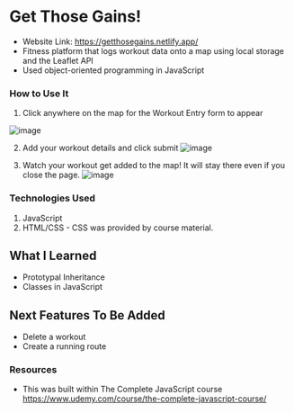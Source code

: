 # Get Those Gains!
- Website Link: https://getthosegains.netlify.app/
- Fitness platform that logs workout data onto a map using local storage and the Leaflet API
- Used object-oriented programming in JavaScript

### How to Use It
1. Click anywhere on the map for the Workout Entry form to appear

![image](https://user-images.githubusercontent.com/94336773/168515896-073f4901-c425-471f-8da9-e2f5d0d5aade.png)


2. Add your workout details and click submit
![image](https://user-images.githubusercontent.com/94336773/168515886-bc6251eb-c349-41ca-9564-7c7218f2ddc3.png)

3. Watch your workout get added to the map! It will stay there even if you close the page.
![image](https://user-images.githubusercontent.com/94336773/168515838-298e0d65-97fc-4ba4-8f33-3af0f4e602c6.png)


### Technologies Used
1. JavaScript
2. HTML/CSS - CSS was provided by course material.

## What I Learned
- Prototypal Inheritance
- Classes in JavaScript

## Next Features To Be Added
- Delete a workout 
- Create a running route

### Resources
- This was built within The Complete JavaScript course https://www.udemy.com/course/the-complete-javascript-course/

